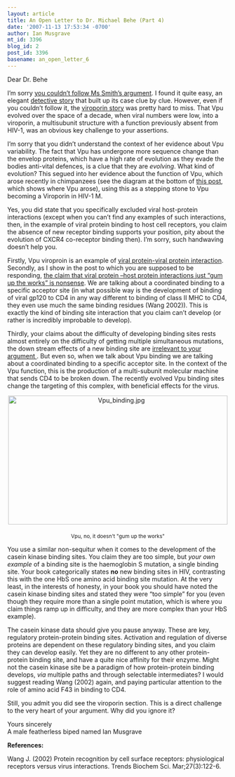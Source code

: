 ```yaml
---
layout: article
title: An Open Letter to Dr. Michael Behe (Part 4)
date: '2007-11-13 17:53:34 -0700'
author: Ian Musgrave
mt_id: 3396
blog_id: 2
post_id: 3396
basename: an_open_letter_6
---
```

Dear Dr. Behe

I’m sorry [ you couldn’t follow Ms Smith’s argument](http://www.amazon.com/gp/blog/post/PLNKG16DVFY0A5JM). I found it quite easy, an elegant [ detective story]( http://endogenousretrovirus.blogspot.com/2007/08/michael-behe-please-allow-me-to.html ) that built up its case clue by clue. However, even if you couldn’t follow it, the [viroporin story](http://pandasthumb.org/archives/2007/11/an-open-letter-4.html) was pretty hard to miss. That Vpu evolved over the space of a decade, when viral numbers were low, into a viroporin, a multisubunit structure with a function previously absent from HIV-1, was an obvious key challenge to your assertions. 

I’m sorry that you didn’t understand the context of her evidence about Vpu variability. The fact that Vpu has undergone more sequence change than the envelop proteins, which have a high rate of evolution as they evade the bodies anti-vital defences, is a clue that they are _evolving_. What kind of evolution? This segued into her evidence about the function of Vpu, which arose recently in chimpanzees (see the diagram at the bottom of [this post](http://pandasthumb.org/archives/2007/11/an-open-letter-4.html), which shows where Vpu arose), using this as a stepping stone to Vpu becoming a Viroporin in HIV-1 M.

Yes, you did state that you specifically excluded viral host-protein interactions (except when you can’t find any examples of such interactions, then, in the example of viral protein binding to host cell receptors, you claim the absence of new receptor binding supports your position, pity about the evolution of CXCR4 co-receptor binding then). I’m sorry, such handwaving doesn’t help you. 

Firstly, Vpu viroproin is an example of [viral protein-viral protein interaction](http://pandasthumb.org/archives/2007/11/an-open-letter-4.html). Secondly, as I show in the post to which you are supposed to be responding, [the claim that viral protein –host protein interactions just “gum up the works” is nonsense](http://pandasthumb.org/archives/2007/10/an-open-letter-3.html). We are talking about a coordinated binding to a specific acceptor site (in what possible way is the development of binding of viral gp120 to CD4 in any way different to binding of class II MHC to CD4, they even use much the same binding residues (Wang 2002)).  This is exactly the kind of binding site interaction that you claim can’t develop (or rather is incredibly improbable to develop). 

Thirdly, your claims about the difficulty of developing binding sites rests almost entirely on the difficulty of getting multiple simultaneous mutations, the down stream effects of a new binding site are [ irrelevant to your argument ](http://pandasthumb.org/archives/2007/10/an-open-letter-3.html). But even so, when we talk about Vpu binding we are talking about a coordinated binding to a specific acceptor site. In the context of the Vpu function, this is the production of a multi-subunit molecular machine that sends CD4 to be broken down. The recently evolved Vpu binding sites change the targeting of this complex, with beneficial effects for the virus.

<img src="http://pandasthumb.org/archives/images/Vpu_binding.jpg" alt="Vpu_binding.jpg" width="500" height="294" style="text-align: center; display: block; margin: 0 auto 20px;" class="mt-image-center" />


<div markdown="block" style="text-align: center;">
<small>Vpu, no, it doesn't "gum up the works"</small>
</div>


You use a similar non-sequitur when it comes to the development of the casein kinase binding sites. You claim they are too simple, but _your own example_ of a binding site is the haemoglobin S mutation, a single binding site. Your book categorically states **no** new binding sites in HIV, contrasting this with the one HbS one amino acid binding site mutation. At the very least, in the interests of honesty, in your book you should have noted the casein kinase binding sites and stated they were “too simple” for you (even though they require more than a single point mutation, which is where you claim things ramp up in difficulty, and they are more complex than your HbS example).

The casein kinase data should give you pause anyway. These are key, regulatory protein-protein binding sites. Activation and regulation of diverse proteins are dependent on these regulatory binding sites, and you claim they can develop easily. Yet they are no different to any other protein-protein binding site, and have a quite nice affinity for their enzyme. Might not the casein kinase site be a paradigm of how protein-protein binding develops, _via_ multiple paths and through selectable intermediates? I would suggest reading Wang (2002) again, and paying particular attention to the role of amino acid F43 in binding to CD4.

Still, you admit you did see the viroporin section. This is a direct challenge to the very heart of your argument. Why did you ignore it?

Yours sincerely<br />
A male featherless biped named Ian Musgrave

**References:**

Wang J. (2002) Protein recognition by cell surface receptors: physiological receptors versus virus interactions. Trends Biochem Sci. Mar;27(3):122-6.
